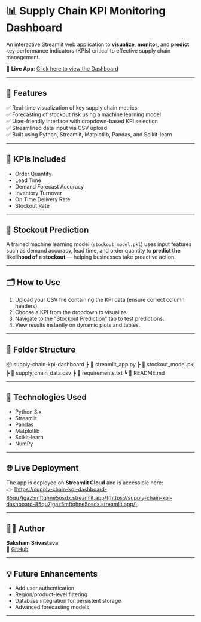 # 📊 Supply Chain KPI Monitoring Dashboard

An interactive Streamlit web application to **visualize**, **monitor**, and **predict** key performance indicators (KPIs) critical to effective supply chain management.

🔗 **Live App**: [Click here to view the Dashboard](https://supply-chain-kpi-dashboard-85qu7jgaz5mftqhne5osdx.streamlit.app/)

---

## 🚀 Features

✅ Real-time visualization of key supply chain metrics  
✅ Forecasting of stockout risk using a machine learning model  
✅ User-friendly interface with dropdown-based KPI selection  
✅ Streamlined data input via CSV upload  
✅ Built using Python, Streamlit, Matplotlib, Pandas, and Scikit-learn

---

## 📌 KPIs Included

- Order Quantity  
- Lead Time  
- Demand Forecast Accuracy  
- Inventory Turnover  
- On Time Delivery Rate  
- Stockout Rate  

---

## 🧠 Stockout Prediction

A trained machine learning model (`stockout_model.pkl`) uses input features such as demand accuracy, lead time, and order quantity to **predict the likelihood of a stockout** — helping businesses take proactive action.

---

## 🗂️ How to Use

1. Upload your CSV file containing the KPI data (ensure correct column headers).
2. Choose a KPI from the dropdown to visualize.
3. Navigate to the "Stockout Prediction" tab to test predictions.
4. View results instantly on dynamic plots and tables.

---

## 📁 Folder Structure

📦 supply-chain-kpi-dashboard
┣ 📄 streamlit_app.py
┣ 📄 stockout_model.pkl
┣ 📄 supply_chain_data.csv
┣ 📄 requirements.txt
┗ 📄 README.md


---

## 🔧 Technologies Used

- Python 3.x  
- Streamlit  
- Pandas  
- Matplotlib  
- Scikit-learn  
- NumPy  

---

## 🌐 Live Deployment

The app is deployed on **Streamlit Cloud** and is accessible here:  
👉 [https://supply-chain-kpi-dashboard-85qu7jgaz5mftqhne5osdx.streamlit.app/](https://supply-chain-kpi-dashboard-85qu7jgaz5mftqhne5osdx.streamlit.app/)

---

## 👨‍💻 Author

**Saksham Srivastava**  
🔗 [GitHub](https://github.com/saksham-srivastava37)

---

## 💡 Future Enhancements

- Add user authentication  
- Region/product-level filtering  
- Database integration for persistent storage  
- Advanced forecasting models

---


